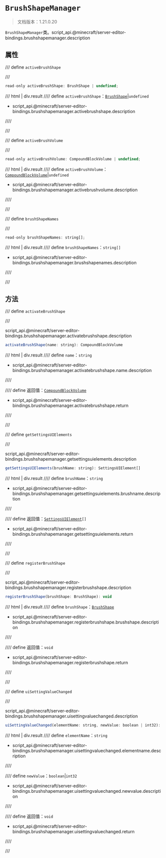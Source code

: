 # `BrushShapeManager`

> 文档版本：1.21.0.20

`BrushShapeManager`类。script_api.@minecraft/server-editor-bindings.brushshapemanager.description

## 属性

/// define
`activeBrushShape`


///

```js
read-only activeBrushShape: BrushShape | undefined;
```

/// html | div.result
//// define
`activeBrushShape`：[`BrushShape`](./brushshape.md)|`undefined`

- script_api.@minecraft/server-editor-bindings.brushshapemanager.activebrushshape.description


////

///


/// define
`activeBrushVolume`


///

```js
read-only activeBrushVolume: CompoundBlockVolume | undefined;
```

/// html | div.result
//// define
`activeBrushVolume`：[`CompoundBlockVolume`](../../server/beta/compoundblockvolume.md)|`undefined`

- script_api.@minecraft/server-editor-bindings.brushshapemanager.activebrushvolume.description


////

///


/// define
`brushShapeNames`


///

```js
read-only brushShapeNames: string[];
```

/// html | div.result
//// define
`brushShapeNames`：`string[]`

- script_api.@minecraft/server-editor-bindings.brushshapemanager.brushshapenames.description


////

///


## 方法

/// define
`activateBrushShape`


///

script_api.@minecraft/server-editor-bindings.brushshapemanager.activatebrushshape.description

```js
activateBrushShape(name: string): CompoundBlockVolume
```

/// html | div.result
//// define
`name`：`string`

- script_api.@minecraft/server-editor-bindings.brushshapemanager.activatebrushshape.name.description


////

//// define
返回值：[`CompoundBlockVolume`](../../server/beta/compoundblockvolume.md)

- script_api.@minecraft/server-editor-bindings.brushshapemanager.activatebrushshape.return


////

///


/// define
`getSettingsUIElements`


///

script_api.@minecraft/server-editor-bindings.brushshapemanager.getsettingsuielements.description

```js
getSettingsUIElements(brushName: string): SettingsUIElement[]
```

/// html | div.result
//// define
`brushName`：`string`

- script_api.@minecraft/server-editor-bindings.brushshapemanager.getsettingsuielements.brushname.description


////

//// define
返回值：<code><a href="../settingsuielement/">SettingsUIElement</a>[]</code>

- script_api.@minecraft/server-editor-bindings.brushshapemanager.getsettingsuielements.return


////

///


/// define
`registerBrushShape`


///

script_api.@minecraft/server-editor-bindings.brushshapemanager.registerbrushshape.description

```js
registerBrushShape(brushShape: BrushShape): void
```

/// html | div.result
//// define
`brushShape`：[`BrushShape`](./brushshape.md)

- script_api.@minecraft/server-editor-bindings.brushshapemanager.registerbrushshape.brushshape.description


////

//// define
返回值：`void`

- script_api.@minecraft/server-editor-bindings.brushshapemanager.registerbrushshape.return


////

///


/// define
`uiSettingValueChanged`


///

script_api.@minecraft/server-editor-bindings.brushshapemanager.uisettingvaluechanged.description

```js
uiSettingValueChanged(elementName: string, newValue: boolean | int32): void
```

/// html | div.result
//// define
`elementName`：`string`

- script_api.@minecraft/server-editor-bindings.brushshapemanager.uisettingvaluechanged.elementname.description


////

//// define
`newValue`：`boolean`|`int32`

- script_api.@minecraft/server-editor-bindings.brushshapemanager.uisettingvaluechanged.newvalue.description


////

//// define
返回值：`void`

- script_api.@minecraft/server-editor-bindings.brushshapemanager.uisettingvaluechanged.return


////

///

